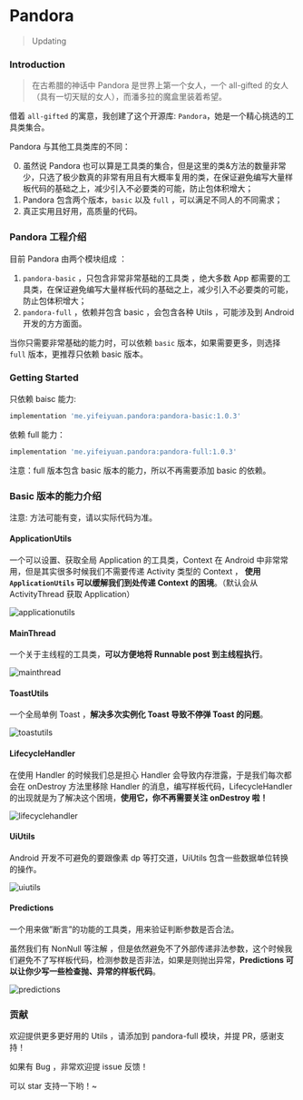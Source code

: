 # Pandora

> Updating




### Introduction

> 在古希腊的神话中 Pandora 是世界上第一个女人，一个 all-gifted 的女人（具有一切天赋的女人），而潘多拉的魔盒里装着希望。


借着 `all-gifted` 的寓意，我创建了这个开源库: `Pandora`，她是一个精心挑选的工具类集合。

Pandora 与其他工具类库的不同：

0. 虽然说 Pandora 也可以算是工具类的集合，但是这里的类&方法的数量非常少，只选了极少数真的非常有用且有大概率复用的类，在保证避免编写大量样板代码的基础之上，减少引入不必要类的可能，防止包体积增大；
1. Pandora 包含两个版本，`basic` 以及 `full` ，可以满足不同人的不同需求；
2. 真正实用且好用，高质量的代码。

### Pandora 工程介绍

目前 Pandora 由两个模块组成 ：

1. `pandora-basic` ，只包含非常非常基础的工具类 ，绝大多数 App 都需要的工具类，在保证避免编写大量样板代码的基础之上，减少引入不必要类的可能，防止包体积增大；
2. `pandora-full` ，依赖并包含 basic ，会包含各种 Utils ，可能涉及到 Android 开发的方方面面。


当你只需要非常基础的能力时，可以依赖 `basic` 版本，如果需要更多，则选择 `full` 版本，更推荐只依赖 basic 版本。


### Getting Started


只依赖 baisc 能力:

```groovy
implementation 'me.yifeiyuan.pandora:pandora-basic:1.0.3'
```



依赖 full 能力：

```groovy
implementation 'me.yifeiyuan.pandora:pandora-full:1.0.3'
```

注意：full 版本包含 basic 版本的能力，所以不再需要添加 basic 的依赖。


### Basic 版本的能力介绍

注意: 方法可能有变，请以实际代码为准。

#### ApplicationUtils

一个可以设置、获取全局 Application 的工具类，Context 在 Android 中非常常用，但是其实很多时候我们不需要传递 Activity 类型的 Context ， **使用 `ApplicationUtils` 可以缓解我们到处传递 Context 的困境**。（默认会从 ActivityThread 获取 Application）

![applicationutils](./assets/applicationutils.png)

#### MainThread

一个关于主线程的工具类，**可以方便地将 Runnable post 到主线程执行**。

![mainthread](./assets/mainthread.png)

#### ToastUtils

一个全局单例 Toast ，**解决多次实例化 Toast 导致不停弹 Toast 的问题**。

![toastutils](./assets/toastutils.png)

#### LifecycleHandler

在使用 Handler 的时候我们总是担心 Handler 会导致内存泄露，于是我们每次都会在 onDestroy 方法里移除 Handler 的消息，编写样板代码，LifecycleHandler 的出现就是为了解决这个困境，**使用它，你不再需要关注 onDestroy 啦！**

![lifecyclehandler](./assets/lifecyclehandler.png)

#### UiUtils

Android 开发不可避免的要跟像素 dp 等打交道，UiUtils 包含一些数据单位转换的操作。

![uiutils](./assets/uiutils.png)

#### Predictions

一个用来做”断言”的功能的工具类，用来验证判断参数是否合法。

虽然我们有 NonNull 等注解 ，但是依然避免不了外部传递非法参数，这个时候我们避免不了写样板代码，检测参数是否非法，如果是则抛出异常，**Predictions 可以让你少写一些检查抛、异常的样板代码**。

![predictions](./assets/predictions.png)

### 贡献

欢迎提供更多更好用的 Utils ，请添加到 pandora-full 模块，并提 PR，感谢支持！

如果有 Bug ，非常欢迎提 issue 反馈！

可以 star 支持一下哟！~